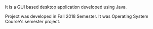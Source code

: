 
It is a GUI based desktop application developed using Java.

Project was developed in Fall 2018 Semester. It was Operating System Course's semester project.  
